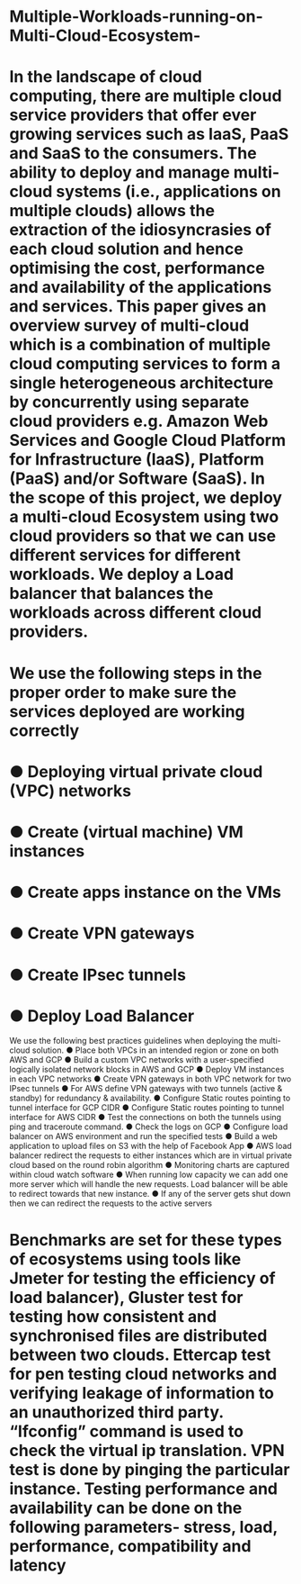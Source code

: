 # Multiple-Workloads-running-on-Multi-Cloud-Ecosystem-
# In the landscape of cloud computing, there are multiple cloud service providers that offer ever growing services such as IaaS, PaaS and SaaS to the consumers. The ability to deploy and manage multi-cloud systems (i.e., applications on multiple clouds) allows the extraction of the idiosyncrasies of each cloud solution and hence optimising the cost, performance and availability of the applications and services. This paper gives an overview survey of multi-cloud which is a combination of multiple cloud computing services to form a single heterogeneous architecture by concurrently using separate cloud providers e.g. Amazon Web Services and Google Cloud Platform for Infrastructure (IaaS), Platform (PaaS) and/or Software (SaaS). In the scope of this project, we deploy a multi-cloud Ecosystem using two cloud providers so that we can use different services for different workloads. We deploy a Load balancer that balances the workloads across different cloud providers.
# We use the following steps in the proper order to make sure the services deployed are working correctly
# ●	Deploying virtual private cloud (VPC) networks 
# ●	Create (virtual machine) VM instances
# ●	Create apps instance on the VMs
# ●	Create VPN gateways
# ●	Create IPsec tunnels
# ●	Deploy Load Balancer
We use the following best practices guidelines when deploying the multi-cloud solution.
●	Place both VPCs in an intended region or zone on both AWS and GCP
●	Build a custom VPC networks with a user-specified logically isolated network blocks in AWS and GCP
●	Deploy VM instances in each VPC networks
●	Create VPN gateways in both VPC network for two IPsec tunnels
●	For AWS define VPN gateways with two tunnels (active & standby) for redundancy & availability.
●	Configure Static routes pointing to tunnel interface for GCP CIDR
●	Configure Static routes pointing to tunnel interface for AWS CIDR
●	Test the connections on both the tunnels using ping and traceroute command.
●	Check the logs on GCP
●	Configure load balancer on AWS environment and run the specified tests
●	Build a web application to upload files on S3 with the help of Facebook App
●	AWS load balancer redirect the requests to either instances which are in virtual private cloud based on the round robin algorithm
●	Monitoring charts  are captured within cloud watch software
●	When running low capacity we can add one more server which will handle the new requests. Load balancer will be able to redirect towards that new instance.
●	If any of the server gets shut down then we can redirect the requests to the active servers

# Benchmarks are set for these types of ecosystems using tools like Jmeter for testing the efficiency of load balancer), Gluster test for testing how consistent and synchronised files are distributed between two clouds. Ettercap test for pen testing cloud networks and verifying leakage of information to an unauthorized third party. “Ifconfig” command is used to check the virtual ip translation. VPN test is done by pinging the particular instance. Testing performance and availability can be done on the following parameters- stress, load, performance, compatibility and latency
